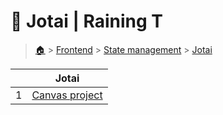 # 👭 Jotai  | Raining T

> [🏠](/.) > [Frontend](/./frontend) > [State management](/./frontend/state-management) > [Jotai](/./frontend/state-management/jotai)

<table><thead><tr><th></th><th>Jotai</th></tr></thead><tbody><tr><td>1</td><td><a href=".//frontend/state-management/jotai/02-canvas-project">Canvas project</a></td></tr></tbody></table>

